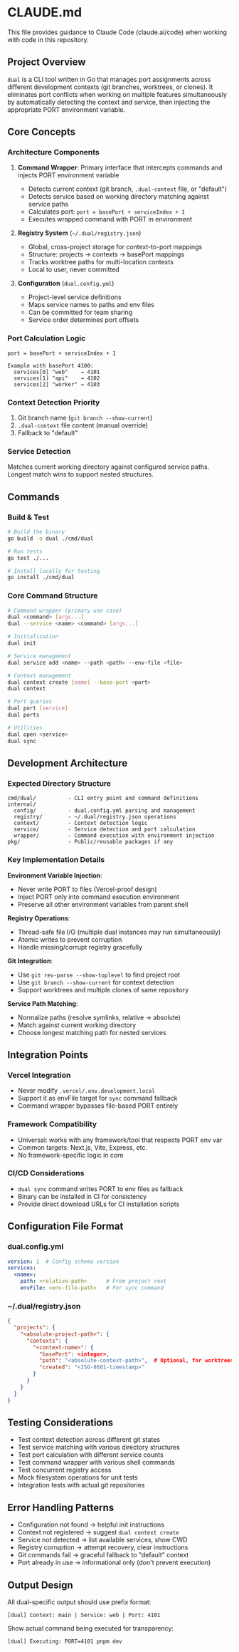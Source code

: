 # CLAUDE.md

This file provides guidance to Claude Code (claude.ai/code) when working with code in this repository.

## Project Overview

`dual` is a CLI tool written in Go that manages port assignments across different development contexts (git branches, worktrees, or clones). It eliminates port conflicts when working on multiple features simultaneously by automatically detecting the context and service, then injecting the appropriate PORT environment variable.

## Core Concepts

### Architecture Components

1. **Command Wrapper**: Primary interface that intercepts commands and injects PORT environment variable
   - Detects current context (git branch, `.dual-context` file, or "default")
   - Detects service based on working directory matching against service paths
   - Calculates port: `port = basePort + serviceIndex + 1`
   - Executes wrapped command with PORT in environment

2. **Registry System** (`~/.dual/registry.json`)
   - Global, cross-project storage for context-to-port mappings
   - Structure: projects → contexts → basePort mappings
   - Tracks worktree paths for multi-location contexts
   - Local to user, never committed

3. **Configuration** (`dual.config.yml`)
   - Project-level service definitions
   - Maps service names to paths and env files
   - Can be committed for team sharing
   - Service order determines port offsets

### Port Calculation Logic

```
port = basePort + serviceIndex + 1

Example with basePort 4100:
  services[0] "web"    → 4101
  services[1] "api"    → 4102
  services[2] "worker" → 4103
```

### Context Detection Priority

1. Git branch name (`git branch --show-current`)
2. `.dual-context` file content (manual override)
3. Fallback to "default"

### Service Detection

Matches current working directory against configured service paths. Longest match wins to support nested structures.

## Commands

### Build & Test

```bash
# Build the binary
go build -o dual ./cmd/dual

# Run tests
go test ./...

# Install locally for testing
go install ./cmd/dual
```

### Core Command Structure

```bash
# Command wrapper (primary use case)
dual <command> [args...]
dual --service <name> <command> [args...]

# Initialization
dual init

# Service management
dual service add <name> --path <path> --env-file <file>

# Context management
dual context create [name] --base-port <port>
dual context

# Port queries
dual port [service]
dual ports

# Utilities
dual open <service>
dual sync
```

## Development Architecture

### Expected Directory Structure

```
cmd/dual/          - CLI entry point and command definitions
internal/
  config/          - dual.config.yml parsing and management
  registry/        - ~/.dual/registry.json operations
  context/         - Context detection logic
  service/         - Service detection and port calculation
  wrapper/         - Command execution with environment injection
pkg/               - Public/reusable packages if any
```

### Key Implementation Details

**Environment Variable Injection**:
- Never write PORT to files (Vercel-proof design)
- Inject PORT only into command execution environment
- Preserve all other environment variables from parent shell

**Registry Operations**:
- Thread-safe file I/O (multiple dual instances may run simultaneously)
- Atomic writes to prevent corruption
- Handle missing/corrupt registry gracefully

**Git Integration**:
- Use `git rev-parse --show-toplevel` to find project root
- Use `git branch --show-current` for context detection
- Support worktrees and multiple clones of same repository

**Service Path Matching**:
- Normalize paths (resolve symlinks, relative → absolute)
- Match against current working directory
- Choose longest matching path for nested services

## Integration Points

### Vercel Integration
- Never modify `.vercel/.env.development.local`
- Support it as envFile target for `sync` command fallback
- Command wrapper bypasses file-based PORT entirely

### Framework Compatibility
- Universal: works with any framework/tool that respects PORT env var
- Common targets: Next.js, Vite, Express, etc.
- No framework-specific logic in core

### CI/CD Considerations
- `dual sync` command writes PORT to env files as fallback
- Binary can be installed in CI for consistency
- Provide direct download URLs for CI installation scripts

## Configuration File Format

### dual.config.yml
```yaml
version: 1  # Config schema version
services:
  <name>:
    path: <relative-path>      # From project root
    envFile: <env-file-path>   # For sync command
```

### ~/.dual/registry.json
```json
{
  "projects": {
    "<absolute-project-path>": {
      "contexts": {
        "<context-name>": {
          "basePort": <integer>,
          "path": "<absolute-context-path>",  # Optional, for worktrees
          "created": "<ISO-8601-timestamp>"
        }
      }
    }
  }
}
```

## Testing Considerations

- Test context detection across different git states
- Test service matching with various directory structures
- Test port calculation with different service counts
- Test command wrapper with various shell commands
- Test concurrent registry access
- Mock filesystem operations for unit tests
- Integration tests with actual git repositories

## Error Handling Patterns

- Configuration not found → helpful init instructions
- Context not registered → suggest `dual context create`
- Service not detected → list available services, show CWD
- Registry corruption → attempt recovery, clear instructions
- Git commands fail → graceful fallback to "default" context
- Port already in use → informational only (don't prevent execution)

## Output Design

All dual-specific output should use prefix format:
```
[dual] Context: main | Service: web | Port: 4101
```

Show actual command being executed for transparency:
```
[dual] Executing: PORT=4101 pnpm dev
```
